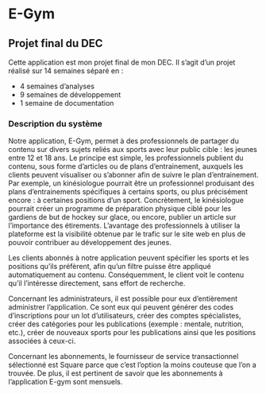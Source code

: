 # E-Gym
## Projet final du DEC

Cette application est mon projet final de mon DEC. Il s’agit d’un projet réalisé sur 14 semaines séparé en :
- 4 semaines d’analyses
- 9 semaines de développement 
- 1 semaine de documentation 

### Description du système

Notre application, E-Gym, permet à des professionnels de partager du contenu sur divers sujets reliés aux sports avec leur public cible : les jeunes entre 12 et 18 ans. Le principe est simple, les professionnels publient du contenu, sous forme d’articles ou de plans d’entrainement, auxquels les clients peuvent visualiser ou s’abonner afin de suivre le plan d’entrainement. Par exemple, un kinésiologue pourrait être un professionnel produisant des plans d’entrainements spécifiques à certains sports, ou plus précisément encore : à certaines positions d’un sport. Concrètement, le kinésiologue pourrait créer un programme de préparation physique ciblé pour les gardiens de but de hockey sur glace, ou encore, publier un article sur l’importance des étirements. L’avantage des professionnels à utiliser la plateforme est la visibilité obtenue par le trafic sur le site web en plus de pouvoir contribuer au développement des jeunes. 
 
Les clients abonnés à notre application peuvent spécifier les sports et les positions qu’ils préfèrent, afin qu’un filtre puisse être appliqué automatiquement au contenu. Conséquemment, le client voit le contenu qu’il l’intéresse directement, sans effort de recherche. 
 
Concernant les administrateurs, il est possible pour eux d’entièrement administrer l’application. Ce sont eux qui peuvent générer des codes d’inscriptions pour un lot d’utilisateurs, créer des comptes spécialistes, créer des catégories pour les publications (exemple : mentale, nutrition, etc.), créer de nouveaux sports pour les publications ainsi que les positions associées à ceux-ci.  
 
Concernant les abonnements, le fournisseur de service transactionnel sélectionné est Square parce que c’est l’option la moins couteuse que l’on a trouvée. De plus, il est pertinent de savoir que les abonnements à l’application E-gym sont mensuels. 
